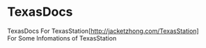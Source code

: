 # TexasDocs
TexasDocs For TexasStation[http://jacketzhong.com/TexasStation]
<br />
For Some Infomations of TexasStation
